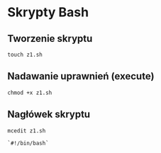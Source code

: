 # Skrypty Bash
## Tworzenie skryptu
```
touch z1.sh
```
## Nadawanie uprawnień (execute)
```
chmod +x z1.sh
```
## Nagłówek skryptu
```
mcedit z1.sh
```
```
`#!/bin/bash`
```
